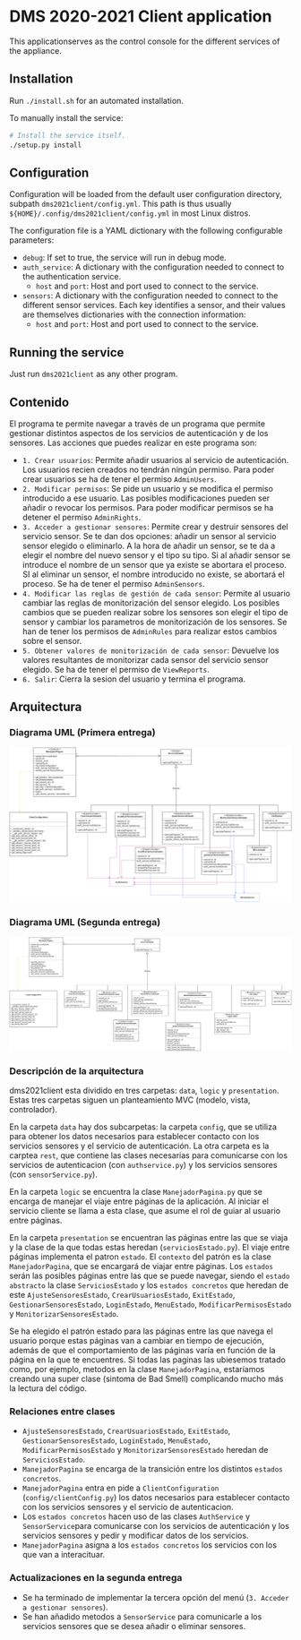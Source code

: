 # DMS 2020-2021 Client application

This applicationserves as the control console for the different services of the appliance.

## Installation

Run `./install.sh` for an automated installation.

To manually install the service:

```bash
# Install the service itself.
./setup.py install
```

## Configuration

Configuration will be loaded from the default user configuration directory, subpath `dms2021client/config.yml`. This path is thus usually `${HOME}/.config/dms2021client/config.yml` in most Linux distros.

The configuration file is a YAML dictionary with the following configurable parameters:

- `debug`: If set to true, the service will run in debug mode.
- `auth_service`: A dictionary with the configuration needed to connect to the authentication service.
  - `host` and `port`: Host and port used to connect to the service.
- `sensors`: A dictionary with the configuration needed to connect to the different sensor services. Each key identifies a sensor, and their values are themselves dictionaries with the connection information:
  - `host` and `port`: Host and port used to connect to the service.

## Running the service

Just run `dms2021client` as any other program.

## Contenido

El programa te permite navegar a través de un programa que permite gestionar distintos aspectos de los servicios de autenticación y de los sensores.
Las acciones que puedes realizar en este programa son:
- `1. Crear usuarios`: Permite añadir usuarios al servicio de autenticación. Los usuarios recien creados no tendrán ningún permiso. Para poder crear usuarios se ha de tener el permiso `AdminUsers`.
- `2. Modificar permisos`: Se pide un usuario y se modifica el permiso introducido a ese usuario. Las posibles modificaciones pueden ser añadir o revocar los permisos. Para poder modificar permisos
			    se ha detener el permiso `AdminRights`.
- `3. Acceder a gestionar sensores`: Permite crear y destruir sensores del servicio sensor. Se te dan dos opciones: añadir un sensor al servicio sensor elegido o eliminarlo. A la hora de añadir un 					      sensor, se te da a elegir el nombre del nuevo sensor y el tipo su tipo. Si al añadir sensor se introduce el nombre de un sensor que ya existe se abortara el 					      proceso. SI al eliminar un sensor, el nombre introducido no existe, se abortará el proceso. Se ha de tener el permiso `AdminSensors`.
- `4. Modificar las reglas de gestión de cada sensor`: Permite al usuario cambiar las reglas de monitorización del sensor elegido. Los posibles cambios que se pueden realizar sobre los sensores son
							 elegir el tipo de sensor y cambiar los parametros de monitorización de los sensores. Se han de tener los permisos de `AdminRules` para realizar
							 estos cambios sobre el sensor.
- `5. Obtener valores de monitorización de cada sensor`: Devuelve los valores resultantes de monitorizar cada sensor del servicio sensor elegido. Se ha de tener el permiso de `ViewReports`.
- `6. Salir`: Cierra la sesion del usuario y termina el programa.

## Arquitectura
### Diagrama UML (Primera entrega)
![Alt text](Clases1.3.png)

### Diagrama UML (Segunda entrega)
![Alt text](DiagramaClase_SegundaEntrega.png)
### Descripción de la arquitectura
dms2021client esta dividido en tres carpetas: `data`, `logic` y `presentation`. Estas tres carpetas siguen un planteamiento MVC (modelo, vista, controlador).

En la carpeta `data` hay dos subcarpetas: la carpeta `config`, que se utiliza para obtener los datos necesarios para establecer contacto con los servicios sensores y el servicio de autenticación. La otra carpeta es la carptea `rest`, que contiene las clases necesarias para comunicarse con los servicios de autenticacion (con `authservice.py`) y los servicios sensores (con `sensorService.py`).

En la carpeta `logic` se encuentra la clase `ManejadorPagina.py` que se encarga de manejar el viaje entre páginas de la aplicación. Al iniciar el servicio cliente se llama a esta clase, que asume el
rol de guiar al usuario entre páginas.

En la carpeta `presentation` se encuentran las páginas entre las que se viaja y la clase de la que todas estas heredan (`serviciosEstado.py`). El viaje entre páginas implementa el patron `estado`. El 
`contexto` del patrón es la clase `ManejadorPagina`, que se encargará de viajar entre páginas. Los `estados` serán las posibles páginas entre las que se puede navegar, siendo el `estado abstracto` la
clase `ServiciosEstado` y los `estados concretos` que heredan de este `AjusteSensoresEstado`, `CrearUsuariosEstado`, `ExitEstado`, `GestionarSensoresEstado`, `LoginEstado`, `MenuEstado`, `ModificarPermisosEstado` y `MonitorizarSensoresEstado`.

Se ha elegido el patrón estado para las páginas entre las que navega el usuario porque estas páginas van a cambiar en tiempo de ejecución, además de que el comportamiento de las páginas varía en función de la página en la que te encuentres. Si todas las paginas las ubiesemos tratado como, por ejemplo, metodos en la clase `ManejadorPagina`, estaríamos creando una super clase (sintoma de Bad Smell) complicando mucho más la lectura del código.

### Relaciones entre clases
- `AjusteSensoresEstado`, `CrearUsuariosEstado`, `ExitEstado`, `GestionarSensoresEstado`, `LoginEstado`, `MenuEstado`, `ModificarPermisosEstado` y `MonitorizarSensoresEstado` heredan de `ServiciosEstado`.
- `ManejadorPagina` se encarga de la transición entre los distintos `estados concretos`.
- `ManejadorPagina` entra en pide a `ClientConfiguration` (`config/clientConfig.py`) los datos necesarios para establecer contacto con los servicios sensores y el servicio de autenticacion.
- Los `estados concretos` hacen uso de las clases `AuthService` y `SensorService`para comunicarse con los servicios de autenticación y los servicios sensores y pedir y modificar datos de los servicios.
- `ManejadorPagina` asigna a los `estados concretos` los servicios con los que van a interacituar.

### Actualizaciones en la segunda entrega
- Se ha terminado de implementar la tercera opción del menú (`3. Acceder a gestionar sensores`).
- Se han añadido metodos a `SensorService` para comunicarle a los servicios sensores que se desea añadir o eliminar sensores.
